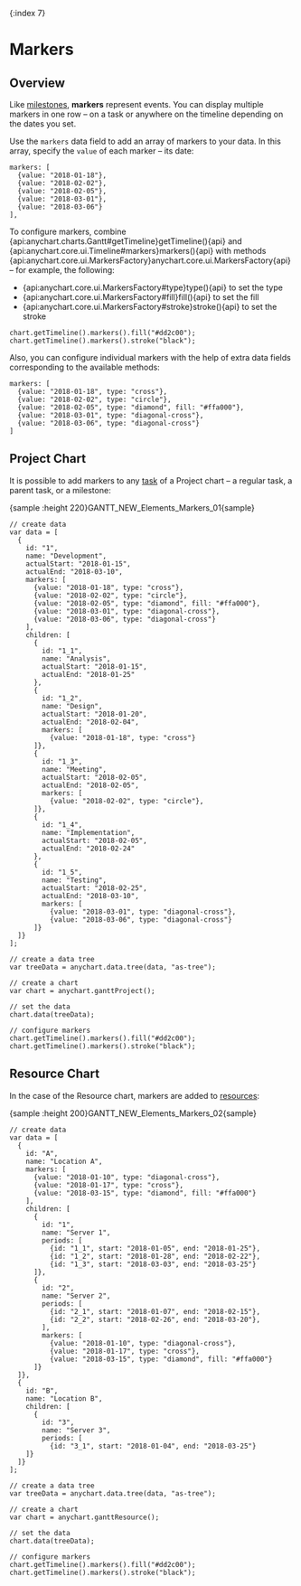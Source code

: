 {:index 7}
# Markers

## Overview

Like [milestones](Project_Chart#milestones), **markers** represent events. You can display multiple markers in one row – on a task or anywhere on the timeline depending on the dates you set.

Use the `markers` data field to add an array of markers to your data. In this array, specify the `value` of each marker – its date:

```
markers: [
  {value: "2018-01-18"},
  {value: "2018-02-02"},
  {value: "2018-02-05"},
  {value: "2018-03-01"},
  {value: "2018-03-06"}
],
```

To configure markers, combine {api:anychart.charts.Gantt#getTimeline}getTimeline(){api} and {api:anychart.core.ui.Timeline#markers}markers(){api} with methods {api:anychart.core.ui.MarkersFactory}anychart.core.ui.MarkersFactory{api} – for example, the following:

* {api:anychart.core.ui.MarkersFactory#type}type(){api} to set the type
* {api:anychart.core.ui.MarkersFactory#fill}fill(){api} to set the fill
* {api:anychart.core.ui.MarkersFactory#stroke}stroke(){api} to set the stroke


```
chart.getTimeline().markers().fill("#dd2c00");
chart.getTimeline().markers().stroke("black");
```

Also, you can configure individual markers with the help of extra data fields corresponding to the available methods:

```
markers: [
  {value: "2018-01-18", type: "cross"},
  {value: "2018-02-02", type: "circle"},
  {value: "2018-02-05", type: "diamond", fill: "#ffa000"},
  {value: "2018-03-01", type: "diagonal-cross"},
  {value: "2018-03-06", type: "diagonal-cross"}
]
```

## Project Chart

It is possible to add markers to any [task](../Project_Chart#tasks_\(actual\)) of a Project chart – a regular task, a parent task, or a milestone:

{sample :height 220}GANTT\_NEW\_Elements\_Markers\_01{sample}

```
// create data
var data = [
  {
    id: "1",
    name: "Development",
    actualStart: "2018-01-15",
    actualEnd: "2018-03-10",
    markers: [
      {value: "2018-01-18", type: "cross"},
      {value: "2018-02-02", type: "circle"},
      {value: "2018-02-05", type: "diamond", fill: "#ffa000"},
      {value: "2018-03-01", type: "diagonal-cross"},
      {value: "2018-03-06", type: "diagonal-cross"}
    ],
    children: [
      {
        id: "1_1",
        name: "Analysis",
        actualStart: "2018-01-15",
        actualEnd: "2018-01-25"
      },
      {
        id: "1_2",
        name: "Design",
        actualStart: "2018-01-20",
        actualEnd: "2018-02-04",
        markers: [
          {value: "2018-01-18", type: "cross"}
      ]},
      {
        id: "1_3",
        name: "Meeting",
        actualStart: "2018-02-05",
        actualEnd: "2018-02-05",
        markers: [
          {value: "2018-02-02", type: "circle"},
      ]},
      {
        id: "1_4",
        name: "Implementation",
        actualStart: "2018-02-05",
        actualEnd: "2018-02-24"
      },
      {
        id: "1_5",
        name: "Testing",
        actualStart: "2018-02-25",
        actualEnd: "2018-03-10",
        markers: [
          {value: "2018-03-01", type: "diagonal-cross"},
          {value: "2018-03-06", type: "diagonal-cross"}
      ]}
  ]}
];

// create a data tree
var treeData = anychart.data.tree(data, "as-tree");

// create a chart
var chart = anychart.ganttProject();

// set the data
chart.data(treeData);

// configure markers
chart.getTimeline().markers().fill("#dd2c00");
chart.getTimeline().markers().stroke("black");
```

## Resource Chart

In the case of the Resource chart, markers are added to [resources](../Resource_Chart#periods_and_resources):

{sample :height 200}GANTT\_NEW\_Elements\_Markers\_02{sample}

```
// create data
var data = [
  {
    id: "A",
    name: "Location A",
    markers: [
      {value: "2018-01-10", type: "diagonal-cross"},
      {value: "2018-01-17", type: "cross"},
      {value: "2018-03-15", type: "diamond", fill: "#ffa000"}
    ],
    children: [
      {
        id: "1",
        name: "Server 1",
        periods: [
          {id: "1_1", start: "2018-01-05", end: "2018-01-25"},
          {id: "1_2", start: "2018-01-28", end: "2018-02-22"},
          {id: "1_3", start: "2018-03-03", end: "2018-03-25"}
      ]},
      {
        id: "2",
        name: "Server 2",
        periods: [
          {id: "2_1", start: "2018-01-07", end: "2018-02-15"},
          {id: "2_2", start: "2018-02-26", end: "2018-03-20"},
        ],
        markers: [
          {value: "2018-01-10", type: "diagonal-cross"},
          {value: "2018-01-17", type: "cross"},
          {value: "2018-03-15", type: "diamond", fill: "#ffa000"}
      ]}
  ]},
  {
    id: "B",
    name: "Location B",
    children: [
      {
        id: "3",
        name: "Server 3",
        periods: [
          {id: "3_1", start: "2018-01-04", end: "2018-03-25"}
    ]}
  ]}
];

// create a data tree
var treeData = anychart.data.tree(data, "as-tree");

// create a chart
var chart = anychart.ganttResource(); 

// set the data
chart.data(treeData);  

// configure markers
chart.getTimeline().markers().fill("#dd2c00");
chart.getTimeline().markers().stroke("black");
```